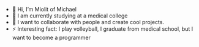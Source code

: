 - 👋 Hi, I’m Miolit of Michael
- 🌱 I am currently studying at a medical college
- 💞 I want to collaborate with people and create cool projects.
- ⚡ Interesting fact: I play volleyball, I graduate from medical school, but I want to become a programmer

<!---
Besser9009/Besser9009 is a ✨ special ✨ repository because its `README.md` (this file) appears on your GitHub profile.
You can click the Preview link to take a look at your changes.
--->
